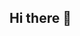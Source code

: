 ## Hi there 👋
<div align="left">
  <div style="display: flex;">
    <img src="https://img.shields.io/badge/-Flutter-1abc9c?style=for-the-badge&logo=Flutter&logoColor=c0392b" alt=""/>
    <img src="https://img.shields.io/badge/-Codeigniter-2ecc71?style=for-the-badge&logo=Codeigniter&logoColor=8e44ad" alt=""/>
    <img src="https://img.shields.io/badge/-Dart-3498db?style=for-the-badge&logo=Dart&logoColor=2980b9" alt=""/>
    <img src="https://img.shields.io/badge/-Java-9b59b6?style=for-the-badge&logo=Java&logoColor=2980b9" alt=""/>
    <img src="https://img.shields.io/badge/-Php-34495e?style=for-the-badge&logo=Php&logoColor=2980b9" alt=""/>
    <img src="https://img.shields.io/badge/-Mysql-16a085?style=for-the-badge&logo=Mysql&logoColor=fff" alt=""/>
    <img src="https://img.shields.io/badge/-postgresql-2980b9?style=for-the-badge&logo=postgresql&logoColor=fff" alt=""/>
    <img src="https://img.shields.io/badge/-nginx-8e44ad?style=for-the-badge&logo=nginx&logoColor=2980b9" alt=""/>
    <img src="https://img.shields.io/badge/-docker-2c3e50?style=for-the-badge&logo=docker&logoColor=2980b9" alt=""/>
    <img src="https://img.shields.io/badge/-graphql-27ae60?style=for-the-badge&logo=graphql&logoColor=2980b9" alt=""/>
    <img src="https://img.shields.io/badge/-android-f1c40f?style=for-the-badge&logo=android&logoColor=2980b9" alt=""/>
    <img src="https://img.shields.io/badge/-ios-7f8c8d?style=for-the-badge&logo=ios&logoColor=fff" alt=""/>
    <img src="https://img.shields.io/badge/-linux-c0392b?style=for-the-badge&logo=linux&logoColor=fff" alt=""/>
  </div>
</div>

<!--
**ultra-rony/ultra-rony** is a ✨ _special_ ✨ repository because its `README.md` (this file) appears on your GitHub profile.

Here are some ideas to get you started:

- 🔭 I’m currently working on ...
- 🌱 I’m currently learning ...
- 👯 I’m looking to collaborate on ...
- 🤔 I’m looking for help with ...
- 💬 Ask me about ...
- 📫 How to reach me: ...
- 😄 Pronouns: ...
- ⚡ Fun fact: ...
-->
